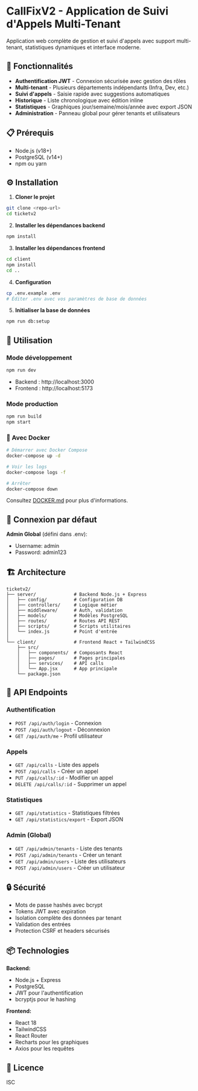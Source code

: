# CallFixV2 - Application de Suivi d'Appels Multi-Tenant

Application web complète de gestion et suivi d'appels avec support multi-tenant, statistiques dynamiques et interface moderne.

## 🚀 Fonctionnalités

- **Authentification JWT** - Connexion sécurisée avec gestion des rôles
- **Multi-tenant** - Plusieurs départements indépendants (Infra, Dev, etc.)
- **Suivi d'appels** - Saisie rapide avec suggestions automatiques
- **Historique** - Liste chronologique avec édition inline
- **Statistiques** - Graphiques jour/semaine/mois/année avec export JSON
- **Administration** - Panneau global pour gérer tenants et utilisateurs

## 📋 Prérequis

- Node.js (v18+)
- PostgreSQL (v14+)
- npm ou yarn

## ⚙️ Installation

1. **Cloner le projet**
```bash
git clone <repo-url>
cd ticketv2
```

2. **Installer les dépendances backend**
```bash
npm install
```

3. **Installer les dépendances frontend**
```bash
cd client
npm install
cd ..
```

4. **Configuration**
```bash
cp .env.example .env
# Éditer .env avec vos paramètres de base de données
```

5. **Initialiser la base de données**
```bash
npm run db:setup
```

## 🎯 Utilisation

### Mode développement
```bash
npm run dev
```
- Backend : http://localhost:3000
- Frontend : http://localhost:5173

### Mode production
```bash
npm run build
npm start
```

### 🐳 Avec Docker
```bash
# Démarrer avec Docker Compose
docker-compose up -d

# Voir les logs
docker-compose logs -f

# Arrêter
docker-compose down
```
Consultez [DOCKER.md](DOCKER.md) pour plus d'informations.

## 👤 Connexion par défaut

**Admin Global** (défini dans .env):
- Username: admin
- Password: admin123

## 🏗️ Architecture

```
ticketv2/
├── server/              # Backend Node.js + Express
│   ├── config/          # Configuration DB
│   ├── controllers/     # Logique métier
│   ├── middleware/      # Auth, validation
│   ├── models/          # Modèles PostgreSQL
│   ├── routes/          # Routes API REST
│   ├── scripts/         # Scripts utilitaires
│   └── index.js         # Point d'entrée
│
└── client/              # Frontend React + TailwindCSS
    ├── src/
    │   ├── components/  # Composants React
    │   ├── pages/       # Pages principales
    │   ├── services/    # API calls
    │   └── App.jsx      # App principale
    └── package.json
```

## 📡 API Endpoints

### Authentification
- `POST /api/auth/login` - Connexion
- `POST /api/auth/logout` - Déconnexion
- `GET /api/auth/me` - Profil utilisateur

### Appels
- `GET /api/calls` - Liste des appels
- `POST /api/calls` - Créer un appel
- `PUT /api/calls/:id` - Modifier un appel
- `DELETE /api/calls/:id` - Supprimer un appel

### Statistiques
- `GET /api/statistics` - Statistiques filtrées
- `GET /api/statistics/export` - Export JSON

### Admin (Global)
- `GET /api/admin/tenants` - Liste des tenants
- `POST /api/admin/tenants` - Créer un tenant
- `GET /api/admin/users` - Liste des utilisateurs
- `POST /api/admin/users` - Créer un utilisateur

## 🔒 Sécurité

- Mots de passe hashés avec bcrypt
- Tokens JWT avec expiration
- Isolation complète des données par tenant
- Validation des entrées
- Protection CSRF et headers sécurisés

## 📦 Technologies

**Backend:**
- Node.js + Express
- PostgreSQL
- JWT pour l'authentification
- bcryptjs pour le hashing

**Frontend:**
- React 18
- TailwindCSS
- React Router
- Recharts pour les graphiques
- Axios pour les requêtes

## 📝 Licence

ISC
